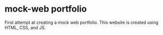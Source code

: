 # mock-web portfolio
First attempt at creating a mock web portfolio. This website is created using HTML, CSS, and JS. 
